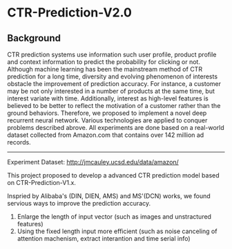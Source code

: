 # CTR-Prediction-V2.0

## Background

CTR prediction systems use information such user profile, product profile and context information to predict the probability for clicking or not. Although machine learning has been the mainstream method of CTR prediction for a long time, diversity and evolving phenomenon of interests obstacle the improvement of prediction accuracy. For instance, a customer may be not only interested in a number of products at the same time, but interest variate with time. Additionally, interest as high-level features is believed to be better to reflect the motivation of a customer rather than the ground behaviors. Therefore, we proposed to implement a novel deep recurrent neural network. Various technologies are applied to conquer problems described abrove. All experiments are done based on a real-world dataset collected from Amazon.com that contains over 142 million ad records.


***************************************************************************************************************


Experiment Dataset: http://jmcauley.ucsd.edu/data/amazon/

This project proposed to develop a advanced CTR prediction model based on CTR-Prediction-V1.x. 

Inspried by Alibaba's (DIN, DIEN, AMS) and MS'(DCN) works, we found servious ways to improve the prediction accuracy. 
1. Enlarge the length of input vector (such as images and unstractured features)
2. Using the fixed length input more efficient (such as noise canceling of attention machenism, extract interantion and time serial info)
